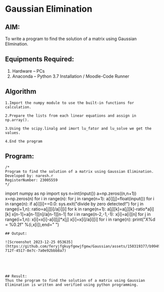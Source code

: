 # Gaussian Elimination

## AIM:
To write a program to find the solution of a matrix using Gaussian Elimination.

## Equipments Required:
1. Hardware – PCs
2. Anaconda – Python 3.7 Installation / Moodle-Code Runner

## Algorithm
```
1.Import the numpy module to use the built-in functions for calculation.

2.Prepare the lists from each linear equations and assign in np.array().

3.Using the scipy.linalg and imort lu_fator and lu_solve we get the values.

4.End the program
``` 

## Program:
```
/*
Program to find the solution of a matrix using Gaussian Elimination.
Developed by: naresh.r
RegisterNumber: 23005559
*/
```
import numpy as np
import sys
n=int(input())
a=np.zeros((n,n+1))
x=np.zeros(n)
for i in range(n):
   for j in range(n+1):
       a[i][j]=float(input())
for i in range(n):
    if a[i][i]==0.0:
        sys.exit("divide by zero detected!")
    for j in range(i+1,n):
        ratio=a[j][i]/a[i][i]
        for k in range(n+1):
            a[j][k]=a[j][k]-ratio*a[i][k]
x[n-1]=a[n-1][n]/a[n-1][n-1]
for i in range(n-2,-1,-1):
    x[i]=a[i][n]
    for j in range(i+1,n):
        x[i]=x[i]-a[i][j]*x[j]
    x[i]=x[i]/a[i][i]
for i in range(n):
    print("X%d = %0.2f" %(i,x[i]),end=" ")

```
## Output:

![Screenshot 2023-12-25 053635](https://github.com/feryjfgkuyfgewjfgew/Gaussian/assets/150319377/b994910a-712f-4517-8e7c-7a0e92bbb8a7)





## Result:
Thus the program to find the solution of a matrix using Gaussian Elimination is written and verified using python programming.

